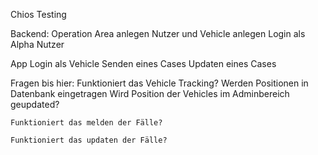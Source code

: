 Chios Testing

Backend:
    Operation Area anlegen
    Nutzer und Vehicle anlegen
    Login als Alpha Nutzer

App
    Login als Vehicle
    Senden eines Cases
    Updaten eines Cases
 	
Fragen bis hier:
    Funktioniert das Vehicle Tracking?
        Werden Positionen in Datenbank eingetragen
        Wird Position der Vehicles im Adminbereich geupdated?

    Funktioniert das melden der Fälle?

    Funktioniert das updaten der Fälle?